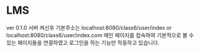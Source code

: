 # LMS
ver 0.1.0
서버 켜신후 기본주소는 localhost:8080/class6/user/index or localhost:8080/class6/user/index.com
메인 페이지를 접속하여 기본적으로 볼 수 있는 페이지들을 연결하였고 로그인을 하는 기능만 작동하고 있습니다.
